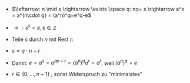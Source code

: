 - $\leftarrow: n \mid s \rightarrow \exists \space q: nq= s \rightarrow a^s = a^{n\cdot q} = (a^n)^q=e^q-e$ 

- $\rightarrow: s^s=e, s\in \mathbb Z$
- Teile $s$ durch $n$ mit Rest $r$:
- $s=q\cdot n + r$
- Damit: $e= a^s=a^{qn+r}= (a^n)^qa^r=a^r$, weil $(a^n)^q = e$
- $r \in \{ 0, ..., n-1\}$ , sonst Widerspruch zu "minimalstes"